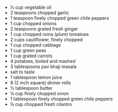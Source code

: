 * ½ cup vegetable oil
* 2 teaspoons chopped garlic
* 1 teaspoon finely chopped green chile peppers
* 1 cup chopped onions 
* 2 teaspoons grated fresh ginger
* 1 cup chopped roma (plum) tomatoes
* 2 cups cauliflower, finely chopped
* 1 cup chopped cabbage
* 1 cup green peas
* 1 cup grated carrots
* 4 potatoes, boiled and mashed
* 3 tablespoons pav bhaji masala
* salt to taste
* 1 tablespoon lemon juice
* 8 (2 inch square) dinner rolls
* ½ tablespoon butter
* ¼ cup finely chopped onion 
* 1 tablespoon finely chopped green chile peppers
* ¼ cup chopped fresh cilantro